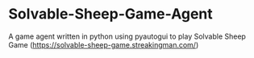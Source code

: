 # Solvable-Sheep-Game-Agent
A game agent written in python using pyautogui to play Solvable Sheep Game (https://solvable-sheep-game.streakingman.com/)
